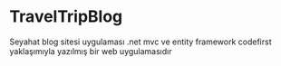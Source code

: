 # TravelTripBlog

Seyahat blog sitesi uygulaması .net mvc ve entity framework codefirst yaklaşımıyla yazılmış bir web uygulamasıdır
